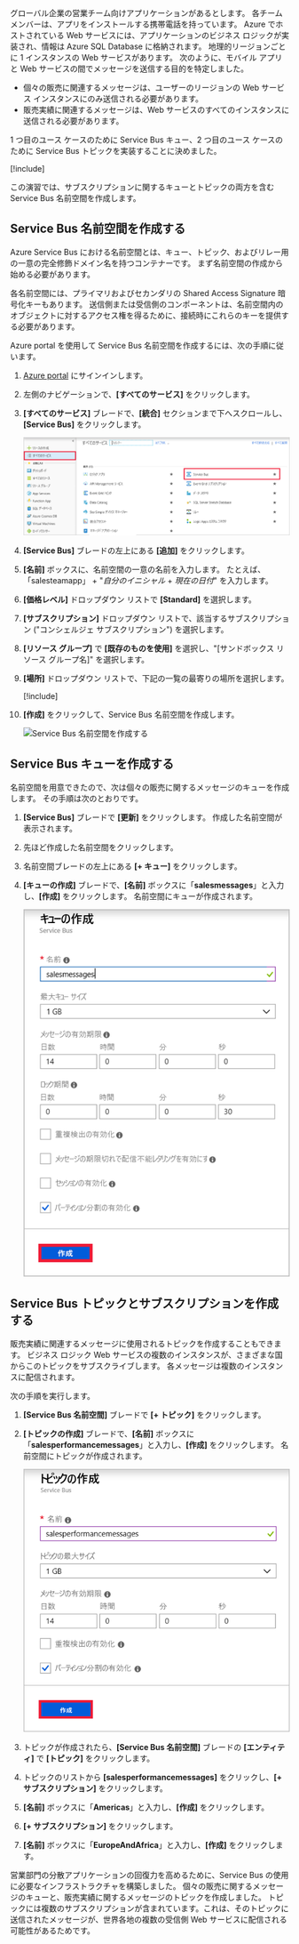 グローバル企業の営業チーム向けアプリケーションがあるとします。 各チーム メンバーは、アプリをインストールする携帯電話を持っています。 Azure でホストされている Web サービスには、アプリケーションのビジネス ロジックが実装され、情報は Azure SQL Database に格納されます。 地理的リージョンごとに 1 インスタンスの Web サービスがあります。 次のように、モバイル アプリと Web サービスの間でメッセージを送信する目的を特定しました。

- 個々の販売に関連するメッセージは、ユーザーのリージョンの Web サービス インスタンスにのみ送信される必要があります。
- 販売実績に関連するメッセージは、Web サービスのすべてのインスタンスに送信される必要があります。

1 つ目のユース ケースのために Service Bus キュー、2 つ目のユース ケースのために Service Bus トピックを実装することに決めました。

[!include[](../../../includes/azure-sandbox-activate.md)]

この演習では、サブスクリプションに関するキューとトピックの両方を含む Service Bus 名前空間を作成します。

## <a name="create-a-service-bus-namespace"></a>Service Bus 名前空間を作成する

Azure Service Bus における名前空間とは、キュー、トピック、およびリレー用の一意の完全修飾ドメイン名を持つコンテナーです。 まず名前空間の作成から始める必要があります。

各名前空間には、プライマリおよびセカンダリの Shared Access Signature 暗号化キーもあります。 送信側または受信側のコンポーネントは、名前空間内のオブジェクトに対するアクセス権を得るために、接続時にこれらのキーを提供する必要があります。

Azure portal を使用して Service Bus 名前空間を作成するには、次の手順に従います。

1. [Azure portal](https://portal.azure.com/learn.docs.microsoft.com?azure-portal=true) にサインインします。

1. 左側のナビゲーションで、**[すべてのサービス]** をクリックします。

1. **[すべてのサービス]** ブレードで、**[統合]** セクションまで下へスクロールし、**[Service Bus]** をクリックします。

    ![Service Bus 名前空間を作成する](../media/3-create-namespace-1.png)

1. **[Service Bus]** ブレードの左上にある **[追加]** をクリックします。

1. **[名前]** ボックスに、名前空間の一意の名前を入力します。 たとえば、「salesteamapp」 + "*自分のイニシャル* + *現在の日付*" を入力します。

1. **[価格レベル]** ドロップダウン リストで **[Standard]** を選択します。

1. **[サブスクリプション]** ドロップダウン リストで、該当するサブスクリプション ("コンシェルジェ サブスクリプション") を選択します。

1. **[リソース グループ]** で **[既存のものを使用]** を選択し、"<rgn>[サンドボックス リソース グループ名]</rgn>" を選択します。

1. **[場所]** ドロップダウン リストで、下記の一覧の最寄りの場所を選択します。

    [!include[](../../../includes/azure-sandbox-regions-first-mention-note-friendly.md)]

1. **[作成]** をクリックして、Service Bus 名前空間を作成します。

    ![Service Bus 名前空間を作成する](../media/3-create-namespace-2.png)

## <a name="create-a-service-bus-queue"></a>Service Bus キューを作成する

名前空間を用意できたので、次は個々の販売に関するメッセージのキューを作成します。 その手順は次のとおりです。

1. **[Service Bus]** ブレードで **[更新]** をクリックします。 作成した名前空間が表示されます。

1. 先ほど作成した名前空間をクリックします。

1. 名前空間ブレードの左上にある **[+ キュー]** をクリックします。

1. **[キューの作成]** ブレードで、**[名前]** ボックスに「**salesmessages**」と入力し、**[作成]** をクリックします。 名前空間にキューが作成されます。

    ![キューの作成](../media/3-create-queue.png)

## <a name="create-a-service-bus-topic-and-subscriptions"></a>Service Bus トピックとサブスクリプションを作成する

販売実績に関連するメッセージに使用されるトピックを作成することもできます。 ビジネス ロジック Web サービスの複数のインスタンスが、さまざまな国からこのトピックをサブスクライブします。 各メッセージは複数のインスタンスに配信されます。

次の手順を実行します。

1. **[Service Bus 名前空間]** ブレードで **[+ トピック]** をクリックします。

1. **[トピックの作成]** ブレードで、**[名前]** ボックスに「**salesperformancemessages**」と入力し、**[作成]** をクリックします。 名前空間にトピックが作成されます。

    ![トピックの作成](../media/3-create-topic.png)

1. トピックが作成されたら、**[Service Bus 名前空間]** ブレードの **[エンティティ]** で **[トピック]** をクリックします。

1. トピックのリストから **[salesperformancemessages]** をクリックし、**[+ サブスクリプション]** をクリックします。

1. **[名前]** ボックスに「**Americas**」と入力し、**[作成]** をクリックします。

1. **[+ サブスクリプション]** をクリックします。

1. **[名前]** ボックスに「**EuropeAndAfrica**」と入力し、**[作成]** をクリックします。

営業部門の分散アプリケーションの回復力を高めるために、Service Bus の使用に必要なインフラストラクチャを構築しました。 個々の販売に関するメッセージのキューと、販売実績に関するメッセージのトピックを作成しました。 トピックには複数のサブスクリプションが含まれています。これは、そのトピックに送信されたメッセージが、世界各地の複数の受信側 Web サービスに配信される可能性があるためです。
